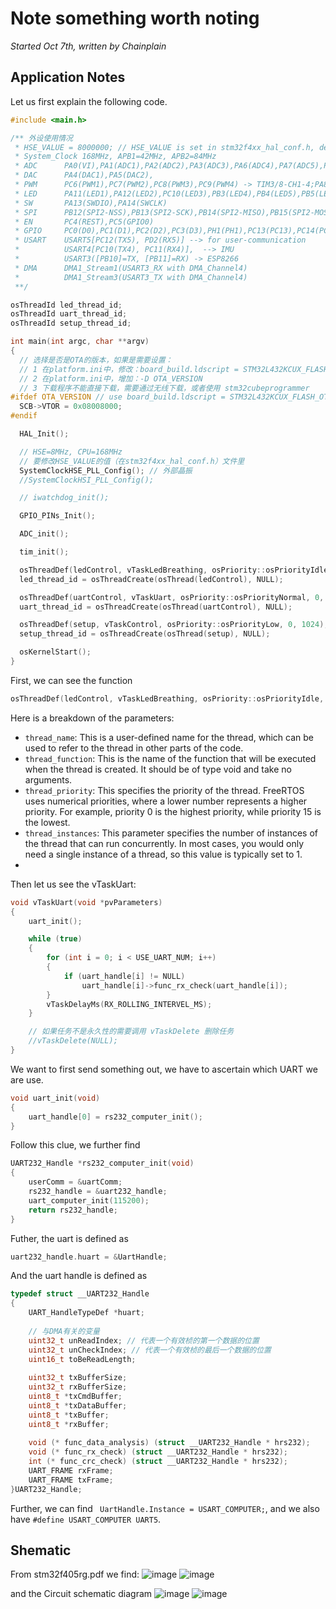 # Note something worth noting
_Started Oct 7th, written by Chainplain_
## Application Notes
Let us first explain the following code.
``` C
#include <main.h>

/** 外设使用情况
 * HSE_VALUE = 8000000; // HSE_VALUE is set in stm32f4xx_hal_conf.h, default is 25MHz, using -D HSE_VALUE=8000000UL at platform.ini predefined
 * System_Clock 168MHz, APB1=42MHz, APB2=84MHz
 * ADC      PA0(VI),PA1(ADC1),PA2(ADC2),PA3(ADC3),PA6(ADC4),PA7(ADC5),PB0(ADC6),PB1(ADC7)
 * DAC      PA4(DAC1),PA5(DAC2),
 * PWM      PC6(PWM1),PC7(PWM2),PC8(PWM3),PC9(PWM4) -> TIM3/8-CH1-4;PA8(PWM5),PA9(PWM6),PA10(PWM7) -> TIM1-CH1-3
 * LED      PA11(LED1),PA12(LED2),PC10(LED3),PB3(LED4),PB4(LED5),PB5(LED6),PB6(LED7),PB7(LED8),PB8(LED9),PB9(LED10)
 * SW       PA13(SWDIO),PA14(SWCLK)
 * SPI      PB12(SPI2-NSS),PB13(SPI2-SCK),PB14(SPI2-MISO),PB15(SPI2-MOSI)
 * EN       PC4(REST),PC5(GPIO0)
 * GPIO     PC0(D0),PC1(D1),PC2(D2),PC3(D3),PH1(PH1),PC13(PC13),PC14(PC14),PC15(PC15)
 * USART    USART5[PC12(TX5), PD2(RX5)] --> for user-communication
 *          USART4[PC10(TX4), PC11(RX4)],  --> IMU
 *          USART3([PB10]=TX, [PB11]=RX) -> ESP8266
 * DMA      DMA1_Stream1(USART3_RX with DMA_Channel4)
 *          DMA1_Stream3(USART3_TX with DMA_Channel4)
 **/

osThreadId led_thread_id;
osThreadId uart_thread_id;
osThreadId setup_thread_id;

int main(int argc, char **argv)
{
  // 选择是否是OTA的版本，如果是需要设置：
  // 1 在platform.ini中，修改：board_build.ldscript = STM32L432KCUX_FLASH_OTA.ld
  // 2 在platform.ini中，增加：-D OTA_VERSION
  // 3 下载程序不能直接下载，需要通过无线下载，或者使用 stm32cubeprogrammer
#ifdef OTA_VERSION // use board_build.ldscript = STM32L432KCUX_FLASH_OTA.ld in platform.ini
  SCB->VTOR = 0x08008000;
#endif

  HAL_Init();

  // HSE=8MHz, CPU=168MHz
  // 要修改HSE_VALUE的值（在stm32f4xx_hal_conf.h）文件里
  SystemClockHSE_PLL_Config(); // 外部晶振
  //SystemClockHSI_PLL_Config();

  // iwatchdog_init();

  GPIO_PINs_Init();

  ADC_init();

  tim_init();

  osThreadDef(ledControl, vTaskLedBreathing, osPriority::osPriorityIdle, 0, 256);
  led_thread_id = osThreadCreate(osThread(ledControl), NULL);

  osThreadDef(uartControl, vTaskUart, osPriority::osPriorityNormal, 0, 1024);
  uart_thread_id = osThreadCreate(osThread(uartControl), NULL);

  osThreadDef(setup, vTaskControl, osPriority::osPriorityLow, 0, 1024);
  setup_thread_id = osThreadCreate(osThread(setup), NULL);

  osKernelStart();
}
```

First, we can see the function 
``` C
osThreadDef(ledControl, vTaskLedBreathing, osPriority::osPriorityIdle, 0, 256)
```

Here is a breakdown of the parameters:
- `thread_name`: This is a user-defined name for the thread, which can be used to refer to the thread in other parts of the code.
- `thread_function`: This is the name of the function that will be executed when the thread is created. It should be of type void and take no arguments.
- `thread_priority`: This specifies the priority of the thread. FreeRTOS uses numerical priorities, where a lower number represents a higher priority. For example, priority 0 is the highest priority, while priority 15 is the lowest.
- `thread_instances`: This parameter specifies the number of instances of the thread that can run concurrently. In most cases, you would only need a single instance of a thread, so this value is typically set to 1.
- 
Then let us see the vTaskUart:
``` C
void vTaskUart(void *pvParameters)
{
	uart_init();

	while (true)
	{
		for (int i = 0; i < USE_UART_NUM; i++)
		{
			if (uart_handle[i] != NULL)
				uart_handle[i]->func_rx_check(uart_handle[i]);
		}
		vTaskDelayMs(RX_ROLLING_INTERVEL_MS);
	}

	// 如果任务不是永久性的需要调用 vTaskDelete 删除任务
	//vTaskDelete(NULL);
}
```

We want to first send something out, we have to ascertain which UART we are use.
``` C
void uart_init(void)
{
	uart_handle[0] = rs232_computer_init();
}
```
Follow this clue, we further find 
``` C
UART232_Handle *rs232_computer_init(void)
{
    userComm = &uartComm;
    rs232_handle = &uart232_handle;
    uart_computer_init(115200);
    return rs232_handle;
}
```
Futher, the uart is defined as 
``` C
uart232_handle.huart = &UartHandle;
```

And the uart handle is defined as 
``` C
typedef struct __UART232_Handle
{
	UART_HandleTypeDef *huart;
	
	// 与DMA有关的变量
	uint32_t unReadIndex; // 代表一个有效桢的第一个数据的位置
	uint32_t unCheckIndex; // 代表一个有效桢的最后一个数据的位置
	uint16_t toBeReadLength;
	
	uint32_t txBufferSize;
	uint32_t rxBufferSize;	
	uint8_t *txCmdBuffer;
	uint8_t *txDataBuffer;
	uint8_t *txBuffer;
	uint8_t *rxBuffer;
	
	void (* func_data_analysis) (struct __UART232_Handle * hrs232);
	void (* func_rx_check) (struct __UART232_Handle * hrs232);
	int (* func_crc_check) (struct __UART232_Handle * hrs232);
	UART_FRAME rxFrame;
	UART_FRAME txFrame;
}UART232_Handle;
```

Further, we can find ` UartHandle.Instance = USART_COMPUTER;`,
and we also have `#define USART_COMPUTER UART5`.

## Shematic
From stm32f405rg.pdf we find:
![image](https://github.com/Chainplain/OpenNotes_Coding/assets/13344614/7afe674a-312d-4b1e-a581-bdc7e58de5aa)
![image](https://github.com/Chainplain/OpenNotes_Coding/assets/13344614/5c537dbf-e4c9-4e20-885f-8c02962eee3b)

and the Circuit schematic diagram
![image](https://github.com/Chainplain/OpenNotes_Coding/assets/13344614/da58ab91-3703-4b5a-93a0-bd9e28a3c31f)
![image](https://github.com/Chainplain/OpenNotes_Coding/assets/13344614/c9f687dd-4bb3-457e-8cd5-61d0c30b7f9c)
